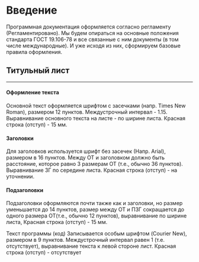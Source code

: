 
# Введение

Программная документация оформляется согласно регламенту (Регламентировано). Мы будем опираться на основные положения стандарта ГОСТ 19.106-78 и все связанные с ним документы (в том числе международные). И уже исходя из них, сформируем базовые правила оформления.

## Титульный лист
  - - -

#### Оформление текста
Основной текст оформляется шрифтом с засечками (напр. Times New Roman), размером 12 пунктов. Междустрочный интервал - 1.15. Выравнивание основного текста на листе - по ширине листа. Красная строка (отступ) - 15 мм.

#### Заголовки
Для заголовков используется шрифт без засечек (Напр. Arial), размером в 16 пунктов. Между ОТ и заголовком должно быть расстояние, которое равно 3 размерам ОТ (т.е., обычно 36 пунктов). Выравнивание ЗГ по середине листа. Красная строка (отступ) - на уточнении.

####  Подзаголовки

Подзаголовки оформляются почти также как и заголовки, но размер уменьшается до 14 пунктов, размер между ОТ и ПЗГ сокращается до одного размера ОТ(т.е., обычно 12 пунктов), выравнивание по ширине листа, Красная строка (отступ) - 15 мм.

Текст программы (код) Записывается особым шрифтом (Courier New), размером в 9 пунктов. Междустрочный интервал равен 1 (т.е. отсутствует), выравнивание текста к левой стороне лист. Красная строка (отступ) - отсутствует
